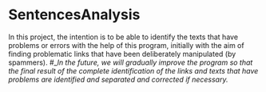 # SentencesAnalysis
In this project, the intention is to be able to identify the texts that have problems or errors with the help of this program, initially with the aim of finding problematic links that have been deliberately manipulated (by spammers).
#__In the future, we will gradually improve the program so that the final result of the complete identification of the links and texts that have problems are identified and separated and corrected if necessary._
